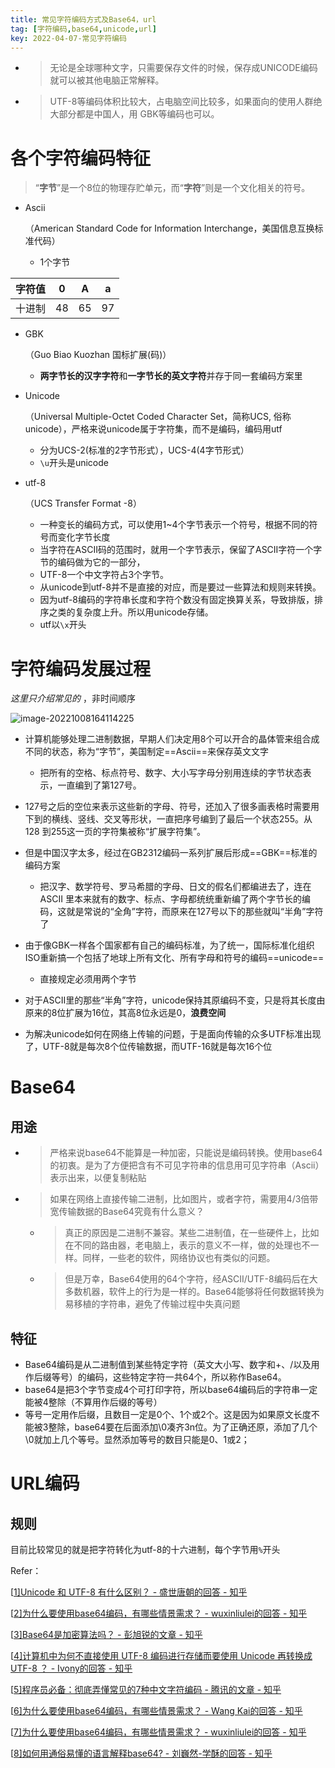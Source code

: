 ```yaml
---
title: 常见字符编码方式及Base64，url
tag: [字符编码,base64,unicode,url]
key: 2022-04-07-常见字符编码
---
```


- > 无论是全球哪种文字，只需要保存文件的时候，保存成UNICODE编码就可以被其他电脑正常解释。

- > UTF-8等编码体积比较大，占电脑空间比较多，如果面向的使用人群绝大部分都是中国人，用 GBK等编码也可以。

# 各个字符编码特征

> “**字节**”是一个8位的物理存贮单元，而“**字符**”则是一个文化相关的符号。

- Ascii

  （American Standard Code for Information Interchange，美国信息互换标准代码）

  - 1个字节

| 字符值 | 0    | A    | a    |
| ------ | ---- | ---- | ---- |
| 十进制 | 48   | 65   | 97   |

- GBK

  （Guo Biao Kuozhan 国标扩展(码)）

  - **两字节长的汉字字符**和**一字节长的英文字符**并存于同一套编码方案里

- Unicode

  （Universal Multiple-Octet Coded Character Set，简称UCS, 俗称unicode），严格来说unicode属于字符集，而不是编码，编码用utf

  - 分为UCS-2(标准的2字节形式），UCS-4(4字节形式）
  - `\u`开头是unicode

- utf-8

  （UCS Transfer Format -8）

  - 一种变长的编码方式，可以使用1~4个字节表示一个符号，根据不同的符号而变化字节长度
  - 当字符在ASCII码的范围时，就用一个字节表示，保留了ASCII字符一个字节的编码做为它的一部分，
  - UTF-8一个中文字符占3个字节。
  - 从unicode到utf-8并不是直接的对应，而是要过一些算法和规则来转换。
  - 因为utf-8编码的字符串长度和字符个数没有固定换算关系，导致排版，排序之类的复杂度上升。所以用unicode存储。
  - utf以`\x`开头

# 字符编码发展过程

*这里只介绍常见的* ，非时间顺序

![image-20221008164114225](https://xdo0.github.io/imgsrc/image-20221008164114225.png)


- 计算机能够处理二进制数据，早期人们决定用8个可以开合的晶体管来组合成不同的状态，称为“字节”，美国制定==Ascii==来保存英文文字

  - 把所有的空格、标点符号、数字、大小写字母分别用连续的字节状态表示，一直编到了第127号。

- 127号之后的空位来表示这些新的字母、符号，还加入了很多画表格时需要用下到的横线、竖线、交叉等形状，一直把序号编到了最后一个状态255。从128 到255这一页的字符集被称“扩展字符集”。

- 但是中国汉字太多，经过在GB2312编码一系列扩展后形成==GBK==标准的编码方案

  - 把汉字、数学符号、罗马希腊的字母、日文的假名们都编进去了，连在 ASCII 里本来就有的数字、标点、字母都统统重新编了两个字节长的编码，这就是常说的“全角”字符，而原来在127号以下的那些就叫“半角”字符了

- 由于像GBK一样各个国家都有自己的编码标准，为了统一，国际标准化组织ISO重新搞一个包括了地球上所有文化、所有字母和符号的编码==unicode==

  - 直接规定必须用两个字节

- 对于ASCII里的那些“半角”字符，unicode保持其原编码不变，只是将其长度由原来的8位扩展为16位，其高8位永远是0，**浪费空间**

- 为解决unicode如何在网络上传输的问题，于是面向传输的众多UTF标准出现了，UTF-8就是每次8个位传输数据，而UTF-16就是每次16个位

# Base64

## 用途

- > 严格来说base64不能算是一种加密，只能说是编码转换。使用base64的初衷。是为了方便把含有不可见字符串的信息用可见字符串（Ascii）表示出来，以便复制粘贴

- > 如果在网络上直接传输二进制，比如图片，或者字符，需要用4/3倍带宽传输数据的Base64究竟有什么意义？

  - > 真正的原因是二进制不兼容。某些二进制值，在一些硬件上，比如在不同的路由器，老电脑上，表示的意义不一样，做的处理也不一样。同样，一些老的软件，网络协议也有类似的问题。

  - > 但是万幸，Base64使用的64个字符，经ASCII/UTF-8编码后在大多数机器，软件上的行为是一样的。Base64能够将任何数据转换为易移植的字符串，避免了传输过程中失真问题

## 特征

- Base64编码是从二进制值到某些特定字符（英文大小写、数字和+、/以及用作后缀等号）的编码，这些特定字符一共64个，所以称作Base64。
- base64是把3个字节变成4个可打印字符，所以base64编码后的字符串一定能被4整除（不算用作后缀的等号）
- 等号一定用作后缀，且数目一定是0个、1个或2个。这是因为如果原文长度不能被3整除，base64要在后面添加\0凑齐3n位。为了正确还原，添加了几个\0就加上几个等号。显然添加等号的数目只能是0、1或2；

# URL编码

## 规则

目前比较常见的就是把字符转化为utf-8的十六进制，每个字节用`%`开头

Refer：

[[1\]Unicode 和 UTF-8 有什么区别？ - 盛世唐朝的回答 - 知乎](https://www.zhihu.com/question/23374078/answer/69732605)

[[2\]为什么要使用base64编码，有哪些情景需求？ - wuxinliulei的回答 - 知乎](https://www.zhihu.com/question/36306744/answer/71626823)

[[3\]Base64是加密算法吗？ - 彭旭锐的文章 - 知乎](https://zhuanlan.zhihu.com/p/268594663)

[[4\]计算机中为何不直接使用 UTF-8 编码进行存储而要使用 Unicode 再转换成 UTF-8 ？ - Ivony的回答 - 知乎](https://www.zhihu.com/question/52346583/answer/130107675)

[[5\]程序员必备：彻底弄懂常见的7种中文字符编码 - 腾讯的文章 - 知乎](https://zhuanlan.zhihu.com/p/46216008)

[[6\]为什么要使用base64编码，有哪些情景需求？ - Wang Kai的回答 - 知乎](https://www.zhihu.com/question/36306744/answer/673975520)

[[7\]为什么要使用base64编码，有哪些情景需求？ - wuxinliulei的回答 - 知乎](https://www.zhihu.com/question/36306744/answer/71626823)

[[8\]如何用通俗易懂的语言解释base64? - 刘巍然-学酥的回答 - 知乎](https://www.zhihu.com/question/38036594/answer/74917716)


